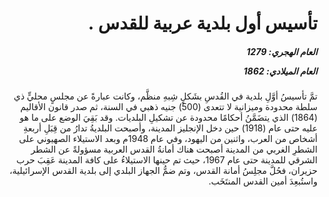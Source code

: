 <h1 dir="rtl">تأسيس أول بلدية عربية للقدس .</h1>

<h5 dir="rtl">العام الهجري:  1279

العام الميلادي: 1862

</h5>

<p dir="rtl">تمَّ تأسيسُ أوَّلِ بلدية في القُدسِ بشَكلٍ شِبهِ منظَّم، وكانت عبارةً عن مجلسٍ محليٍّ ذي سلطة محدودة وميزانية لا تتعدى (500) جنيه ذهبي في السنة، ثم صدر قانون الأقاليم (1864) الذي يتضَمَّنُ أحكامًا محدودة عن تشكيلِ البلديات. وقد بَقِيَ الوضع على ما هو عليه حتى عام (1918) حين دخل الإنجليز المدينة، وأصبحت البلديةُ تدارُ من قِبَلِ أربعةِ أشخاص من العرب، واثنين من اليهود، وفي عام 1948م وبعد الاستيلاء الصهيوني على الشطرِ الغربي من المدينة أصبحت هناك أمانةُ القدس العربية مسؤولةً عن الشطر الشرقي للمدينة حتى عام 1967، حيث تم حينها الاستيلاءُ على كافة المدينة عَقِبَ حرب حزيران، فحُلَّ مجلِسُ أمانة القدس، وتم ضمُّ الجهاز البلدي إلى بلدية القدس الإسرائيلية، واستُبعِدَ أمين القدس المنتَخَب.</p></br>
